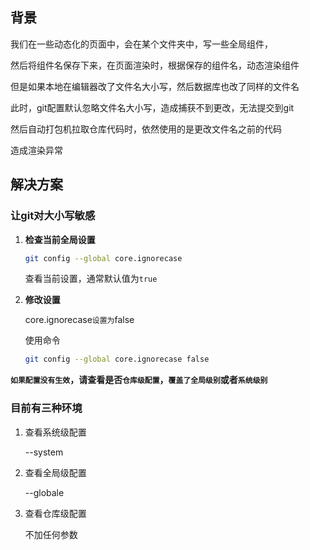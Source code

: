 ## 背景

我们在一些动态化的页面中，会在某个文件夹中，写一些全局组件，

然后将组件名保存下来，在页面渲染时，根据保存的组件名，动态渲染组件

但是如果本地在编辑器改了文件名大小写，然后数据库也改了同样的文件名

此时，git配置默认忽略文件名大小写，造成捕获不到更改，无法提交到git

然后自动打包机拉取仓库代码时，依然使用的是更改文件名之前的代码

造成渲染异常

## 解决方案

### 让git对大小写敏感

1. ‌**检查当前全局设置**

   ```sh
   git config --global core.ignorecase
   ```

   查看当前设置，通常默认值为`true`

2. ‌**修改设置**

   core.ignorecase`设置为`false

   使用命令

   ```sh
   git config --global core.ignorecase false
   ```


**`如果配置没有生效`，请查看是否`仓库级配置`，`覆盖了全局级别`或者`系统级别`**

### 目前有三种环境

1. 查看系统级配置

   --system

2. 查看全局级配置

   --globale

3. 查看仓库级配置

   不加任何参数
